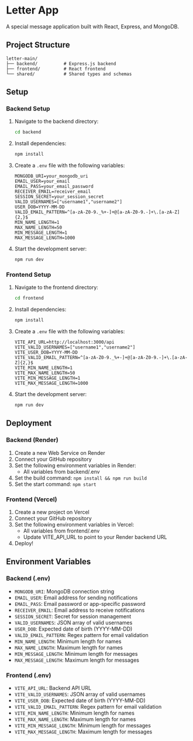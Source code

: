 # Letter App

A special message application built with React, Express, and MongoDB.

## Project Structure

```
letter-main/
├── backend/          # Express.js backend
├── frontend/         # React frontend
└── shared/           # Shared types and schemas
```

## Setup

### Backend Setup

1. Navigate to the backend directory:
   ```bash
   cd backend
   ```

2. Install dependencies:
   ```bash
   npm install
   ```

3. Create a `.env` file with the following variables:
   ```
   MONGODB_URI=your_mongodb_uri
   EMAIL_USER=your_email
   EMAIL_PASS=your_email_password
   RECEIVER_EMAIL=receiver_email
   SESSION_SECRET=your_session_secret
   VALID_USERNAMES=["username1","username2"]
   USER_DOB=YYYY-MM-DD
   VALID_EMAIL_PATTERN=^[a-zA-Z0-9._%+-]+@[a-zA-Z0-9.-]+\.[a-zA-Z]{2,}$
   MIN_NAME_LENGTH=1
   MAX_NAME_LENGTH=50
   MIN_MESSAGE_LENGTH=1
   MAX_MESSAGE_LENGTH=1000
   ```

4. Start the development server:
   ```bash
   npm run dev
   ```

### Frontend Setup

1. Navigate to the frontend directory:
   ```bash
   cd frontend
   ```

2. Install dependencies:
   ```bash
   npm install
   ```

3. Create a `.env` file with the following variables:
   ```
   VITE_API_URL=http://localhost:3000/api
   VITE_VALID_USERNAMES=["username1","username2"]
   VITE_USER_DOB=YYYY-MM-DD
   VITE_VALID_EMAIL_PATTERN=^[a-zA-Z0-9._%+-]+@[a-zA-Z0-9.-]+\.[a-zA-Z]{2,}$
   VITE_MIN_NAME_LENGTH=1
   VITE_MAX_NAME_LENGTH=50
   VITE_MIN_MESSAGE_LENGTH=1
   VITE_MAX_MESSAGE_LENGTH=1000
   ```

4. Start the development server:
   ```bash
   npm run dev
   ```

## Deployment

### Backend (Render)

1. Create a new Web Service on Render
2. Connect your GitHub repository
3. Set the following environment variables in Render:
   - All variables from backend/.env
4. Set the build command: `npm install && npm run build`
5. Set the start command: `npm start`

### Frontend (Vercel)

1. Create a new project on Vercel
2. Connect your GitHub repository
3. Set the following environment variables in Vercel:
   - All variables from frontend/.env
   - Update VITE_API_URL to point to your Render backend URL
4. Deploy!

## Environment Variables

### Backend (.env)
- `MONGODB_URI`: MongoDB connection string
- `EMAIL_USER`: Email address for sending notifications
- `EMAIL_PASS`: Email password or app-specific password
- `RECEIVER_EMAIL`: Email address to receive notifications
- `SESSION_SECRET`: Secret for session management
- `VALID_USERNAMES`: JSON array of valid usernames
- `USER_DOB`: Expected date of birth (YYYY-MM-DD)
- `VALID_EMAIL_PATTERN`: Regex pattern for email validation
- `MIN_NAME_LENGTH`: Minimum length for names
- `MAX_NAME_LENGTH`: Maximum length for names
- `MIN_MESSAGE_LENGTH`: Minimum length for messages
- `MAX_MESSAGE_LENGTH`: Maximum length for messages

### Frontend (.env)
- `VITE_API_URL`: Backend API URL
- `VITE_VALID_USERNAMES`: JSON array of valid usernames
- `VITE_USER_DOB`: Expected date of birth (YYYY-MM-DD)
- `VITE_VALID_EMAIL_PATTERN`: Regex pattern for email validation
- `VITE_MIN_NAME_LENGTH`: Minimum length for names
- `VITE_MAX_NAME_LENGTH`: Maximum length for names
- `VITE_MIN_MESSAGE_LENGTH`: Minimum length for messages
- `VITE_MAX_MESSAGE_LENGTH`: Maximum length for messages
